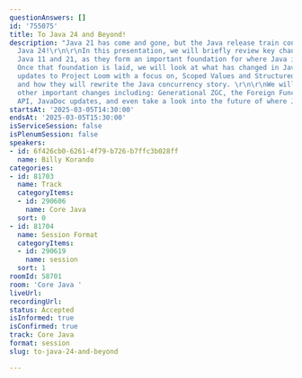 ```yaml
---
questionAnswers: []
id: '755075'
title: To Java 24 and Beyond!
description: "Java 21 has come and gone, but the Java release train continues with
  Java 24!\r\n\r\nIn this presentation, we will briefly review key changes between
  Java 11 and 21, as they form an important foundation for where Java is heading.
  Once that foundation is laid, we will look at what has changed in Java since 21,
  updates to Project Loom with a focus on, Scoped Values and Structured Concurrency,
  and how they will rewrite the Java concurrency story. \r\n\r\nWe will also cover
  other important changes including: Generational ZGC, the Foreign Function and Memory
  API, JavaDoc updates, and even take a look into the future of where Java is heading! "
startsAt: '2025-03-05T14:30:00'
endsAt: '2025-03-05T15:30:00'
isServiceSession: false
isPlenumSession: false
speakers:
- id: 6f426cb0-6261-4f79-b726-b7ffc3b028ff
  name: Billy Korando
categories:
- id: 81703
  name: Track
  categoryItems:
  - id: 290606
    name: Core Java
  sort: 0
- id: 81704
  name: Session Format
  categoryItems:
  - id: 290619
    name: session
  sort: 1
roomId: 58701
room: 'Core Java '
liveUrl:
recordingUrl:
status: Accepted
isInformed: true
isConfirmed: true
track: Core Java
format: session
slug: to-java-24-and-beyond

---
```

